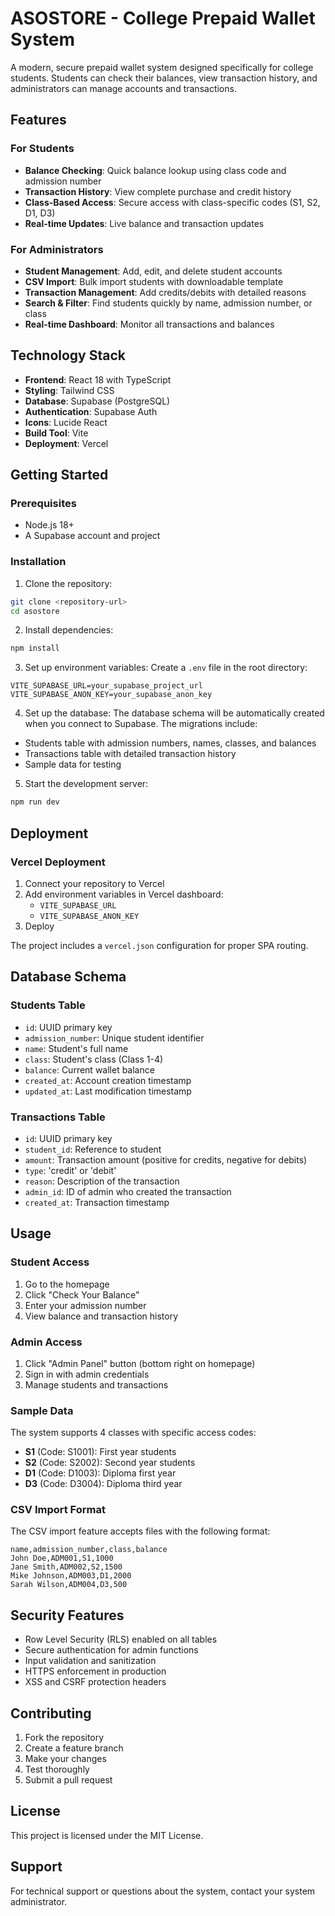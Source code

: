 # ASOSTORE - College Prepaid Wallet System

A modern, secure prepaid wallet system designed specifically for college students. Students can check their balances, view transaction history, and administrators can manage accounts and transactions.

## Features

### For Students
- **Balance Checking**: Quick balance lookup using class code and admission number
- **Transaction History**: View complete purchase and credit history
- **Class-Based Access**: Secure access with class-specific codes (S1, S2, D1, D3)
- **Real-time Updates**: Live balance and transaction updates

### For Administrators
- **Student Management**: Add, edit, and delete student accounts
- **CSV Import**: Bulk import students with downloadable template
- **Transaction Management**: Add credits/debits with detailed reasons
- **Search & Filter**: Find students quickly by name, admission number, or class
- **Real-time Dashboard**: Monitor all transactions and balances

## Technology Stack

- **Frontend**: React 18 with TypeScript
- **Styling**: Tailwind CSS
- **Database**: Supabase (PostgreSQL)
- **Authentication**: Supabase Auth
- **Icons**: Lucide React
- **Build Tool**: Vite
- **Deployment**: Vercel

## Getting Started

### Prerequisites
- Node.js 18+ 
- A Supabase account and project

### Installation

1. Clone the repository:
```bash
git clone <repository-url>
cd asostore
```

2. Install dependencies:
```bash
npm install
```

3. Set up environment variables:
Create a `.env` file in the root directory:
```env
VITE_SUPABASE_URL=your_supabase_project_url
VITE_SUPABASE_ANON_KEY=your_supabase_anon_key
```

4. Set up the database:
The database schema will be automatically created when you connect to Supabase. The migrations include:
- Students table with admission numbers, names, classes, and balances
- Transactions table with detailed transaction history
- Sample data for testing

5. Start the development server:
```bash
npm run dev
```

## Deployment

### Vercel Deployment

1. Connect your repository to Vercel
2. Add environment variables in Vercel dashboard:
   - `VITE_SUPABASE_URL`
   - `VITE_SUPABASE_ANON_KEY`
3. Deploy

The project includes a `vercel.json` configuration for proper SPA routing.

## Database Schema

### Students Table
- `id`: UUID primary key
- `admission_number`: Unique student identifier
- `name`: Student's full name
- `class`: Student's class (Class 1-4)
- `balance`: Current wallet balance
- `created_at`: Account creation timestamp
- `updated_at`: Last modification timestamp

### Transactions Table
- `id`: UUID primary key
- `student_id`: Reference to student
- `amount`: Transaction amount (positive for credits, negative for debits)
- `type`: 'credit' or 'debit'
- `reason`: Description of the transaction
- `admin_id`: ID of admin who created the transaction
- `created_at`: Transaction timestamp

## Usage

### Student Access
1. Go to the homepage
2. Click "Check Your Balance"
3. Enter your admission number
4. View balance and transaction history

### Admin Access
1. Click "Admin Panel" button (bottom right on homepage)
2. Sign in with admin credentials
3. Manage students and transactions

### Sample Data
The system supports 4 classes with specific access codes:
- **S1** (Code: S1001): First year students
- **S2** (Code: S2002): Second year students  
- **D1** (Code: D1003): Diploma first year
- **D3** (Code: D3004): Diploma third year

### CSV Import Format
The CSV import feature accepts files with the following format:
```csv
name,admission_number,class,balance
John Doe,ADM001,S1,1000
Jane Smith,ADM002,S2,1500
Mike Johnson,ADM003,D1,2000
Sarah Wilson,ADM004,D3,500
```

## Security Features

- Row Level Security (RLS) enabled on all tables
- Secure authentication for admin functions
- Input validation and sanitization
- HTTPS enforcement in production
- XSS and CSRF protection headers

## Contributing

1. Fork the repository
2. Create a feature branch
3. Make your changes
4. Test thoroughly
5. Submit a pull request

## License

This project is licensed under the MIT License.

## Support

For technical support or questions about the system, contact your system administrator.